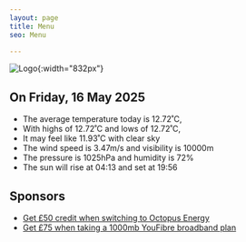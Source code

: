 ```yaml
---
layout: page
title: Menu
seo: Menu

---
```


![Logo](/images/logo.jpg){:width="832px"}

<!-- weather_marker starts -->
## On Friday, 16 May 2025

- The average temperature today is 12.72˚C,
- With highs of 12.72˚C and lows of 12.72˚C,
- It may feel like 11.93˚C with clear sky
- The wind speed is 3.47m/s and visibility is 10000m
- The pressure is 1025hPa and humidity is 72%
- The sun will rise at 04:13 and set at 19:56

<!-- weather_marker ends -->

## Sponsors

- [Get £50 credit when switching to Octopus Energy](https://bit.ly/3oD1nnS)
- [Get £75 when taking a 1000mb YouFibre broadband plan](https://aklam.io/91zWhU?)
